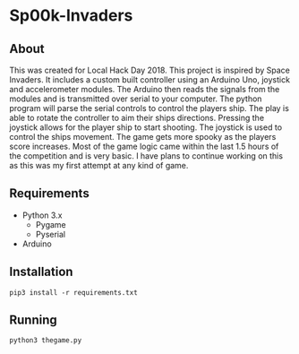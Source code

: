 # Sp00k-Invaders

## About
This was created for Local Hack Day 2018. This project is inspired by Space Invaders. It includes a custom built controller using an Arduino Uno, joystick and accelerometer modules. The Arduino then reads the signals from the modules and is transmitted over serial to your computer. The python program will parse the serial controls to control the players ship. The play is able to rotate the controller to aim their ships directions. Pressing the joystick allows for the player ship to start shooting. The joystick is used to control the ships movement. The game gets more spooky as the players score increases. Most of the game logic came within the last 1.5 hours of the competition and is very basic. I have plans to continue working on this as this was my first attempt at any kind of game.


## Requirements
* Python 3.x
    * Pygame
    * Pyserial
* Arduino

## Installation
`pip3 install -r requirements.txt`

## Running
`python3 thegame.py`
